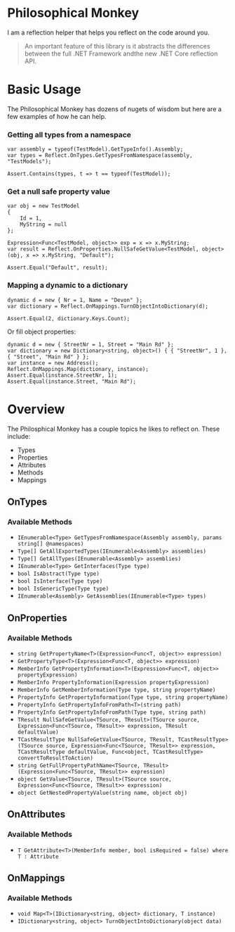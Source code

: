 # Philosophical Monkey
I am a reflection helper that helps you reflect on the code around you.

> An important feature of this library is it abstracts the differences between the full .NET Framework andthe new .NET Core reflection API.

# Basic Usage
The Philosophical Monkey has dozens of nugets of wisdom but here are a few examples of how he can help.
### Getting all types from a namespace
    var assembly = typeof(TestModel).GetTypeInfo().Assembly;
    var types = Reflect.OnTypes.GetTypesFromNamespace(assembly, "TestModels");
    
    Assert.Contains(types, t => t == typeof(TestModel));
    
### Get a null safe property value
    var obj = new TestModel
    {
        Id = 1,
        MyString = null
    };

    Expression<Func<TestModel, object>> exp = x => x.MyString;
    var result = Reflect.OnProperties.NullSafeGetValue<TestModel, object>(obj, x => x.MyString, "Default");

    Assert.Equal("Default", result);

### Mapping a dynamic to a dictionary
    dynamic d = new { Nr = 1, Name = "Devon" };
    var dictionary = Reflect.OnMappings.TurnObjectIntoDictionary(d);

    Assert.Equal(2, dictionary.Keys.Count);
    
Or fill object properties:

    dynamic d = new { StreetNr = 1, Street = "Main Rd" };
    var dictionary = new Dictionary<string, object>() { { "StreetNr", 1 }, { "Street", "Main Rd" } };
    var instance = new Address();
    Reflect.OnMappings.Map(dictionary, instance);
    Assert.Equal(instance.StreetNr, 1);
    Assert.Equal(instance.Street, "Main Rd");

# Overview
The Philosphical Monkey has a couple topics he likes to reflect on. These include:
* Types
* Properties
* Attributes
* Methods
* Mappings

## OnTypes
### Available Methods
* `IEnumerable<Type> GetTypesFromNamespace(Assembly assembly, params string[] @namespaces)`
* `Type[] GetAllExportedTypes(IEnumerable<Assembly> assemblies)`
* `Type[] GetAllTypes(IEnumerable<Assembly> assemblies)`
* `IEnumerable<Type> GetInterfaces(Type type)`
* `bool IsAbstract(Type type)`
* `bool IsInterface(Type type)`
* `bool IsGenericType(Type type)`
* `IEnumerable<Assembly> GetAssemblies(IEnumerable<Type> types)`

## OnProperties
### Available Methods
* `string GetPropertyName<T>(Expression<Func<T, object>> expression)`
* `GetPropertyType<T>(Expression<Func<T, object>> expression)`
* `MemberInfo GetPropertyInformation<T>(Expression<Func<T, object>> propertyExpression)`
* `MemberInfo PropertyInformation(Expression propertyExpression)`
* `MemberInfo GetMemberInformation(Type type, string propertyName)`
* `PropertyInfo GetPropertyInformation(Type type, string propertyName)`
* `PropertyInfo GetPropertyInfoFromPath<T>(string path)`
* `PropertyInfo GetPropertyInfoFromPath(Type type, string path)`
* `TResult NullSafeGetValue<TSource, TResult>(TSource source, Expression<Func<TSource, TResult>> expression, TResult defaultValue)`
* `TCastResultType NullSafeGetValue<TSource, TResult, TCastResultType>(TSource source, Expression<Func<TSource, TResult>> expression, TCastResultType defaultValue, Func<object, TCastResultType> convertToResultToAction)`
* `string GetFullPropertyPathName<TSource, TResult>(Expression<Func<TSource, TResult>> expression)`
* `object GetValue<TSource, TResult>(TSource source, Expression<Func<TSource, TResult>> expression)`
* `object GetNestedPropertyValue(string name, object obj)`

## OnAttributes
### Available Methods
* `T GetAttribute<T>(MemberInfo member, bool isRequired = false) where T : Attribute`

## OnMappings
### Available Methods
* `void Map<T>(IDictionary<string, object> dictionary, T instance)`
* `IDictionary<string, object> TurnObjectIntoDictionary(object data)`